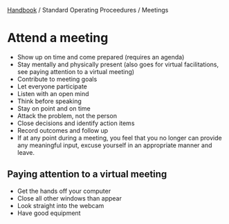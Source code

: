 [Handbook](../../README.md) / Standard Operating Proceedures / Meetings

# Attend a meeting


- Show up on time and come prepared (requires an agenda)
- Stay mentally and physically present (also goes for virtual facilitations, see paying attention to a virtual meeting)
- Contribute to meeting goals
- Let everyone participate
- Listen with an open mind
- Think before speaking
- Stay on point and on time
- Attack the problem, not the person
- Close decisions and identify action items
- Record outcomes and follow up
- If at any point during a meeting, you feel that you no longer can provide any meaningful input, excuse yourself in an appropriate manner and leave.

## Paying attention to a virtual meeting

- Get the hands off your computer
- Close all other windows than appear
- Look straight into the webcam
- Have good equipment
